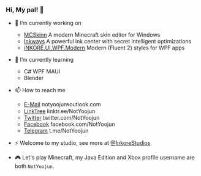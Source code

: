 ### Hi, My pal! 👋

- 🔭 I’m currently working on
  - [MCSkinn](https://github.com/InkoreStudios/MCSkinn) A modern Minecraft skin editor for Windows
  - [Inkways](https://inkore.net/en-us/products/inkways/) A powerful ink center with secret intelligent optimizations
  - [iNKORE.UI.WPF.Modern](https://github.com/InkoreStudios/Inkore.UI.WPF.Modern) Modern (Fluent 2) styles for WPF apps


- 🌱 I’m currently learning
  - C# WPF MAUI
  - Blender

- 📫 How to reach me
  - [E-Mail](mailto:notyoojun@outlook.com) notyoojun🌀outlook.com
  - [LinkTree](https://www.linktr.ee/NotYoojun) linktr.ee/NotYoojun
  - [Twitter](https://www.twitter.com/NotYoojun) twitter.com/NotYoojun
  - [Facebook](https://www.facebook.com/NotYoojun) facebook.com/NotYoojun
  - [Telegram](http://t.me/NotYoojun) t.me/NotYoojun

  
- ⚡ Welcome to my studio, see more at [@InkoreStudios](https://github.com/InkoreStudios)

- 🎮 Let's play Minecraft, my Java Edition and Xbox profile username are both `NotYoojun`.
